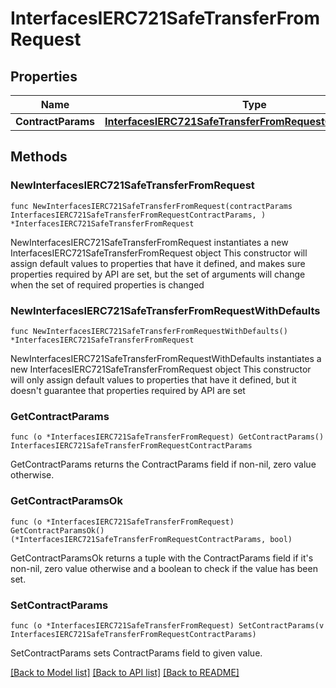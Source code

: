 # InterfacesIERC721SafeTransferFromRequest

## Properties

Name | Type | Description | Notes
------------ | ------------- | ------------- | -------------
**ContractParams** | [**InterfacesIERC721SafeTransferFromRequestContractParams**](InterfacesIERC721SafeTransferFromRequestContractParams.md) |  | 

## Methods

### NewInterfacesIERC721SafeTransferFromRequest

`func NewInterfacesIERC721SafeTransferFromRequest(contractParams InterfacesIERC721SafeTransferFromRequestContractParams, ) *InterfacesIERC721SafeTransferFromRequest`

NewInterfacesIERC721SafeTransferFromRequest instantiates a new InterfacesIERC721SafeTransferFromRequest object
This constructor will assign default values to properties that have it defined,
and makes sure properties required by API are set, but the set of arguments
will change when the set of required properties is changed

### NewInterfacesIERC721SafeTransferFromRequestWithDefaults

`func NewInterfacesIERC721SafeTransferFromRequestWithDefaults() *InterfacesIERC721SafeTransferFromRequest`

NewInterfacesIERC721SafeTransferFromRequestWithDefaults instantiates a new InterfacesIERC721SafeTransferFromRequest object
This constructor will only assign default values to properties that have it defined,
but it doesn't guarantee that properties required by API are set

### GetContractParams

`func (o *InterfacesIERC721SafeTransferFromRequest) GetContractParams() InterfacesIERC721SafeTransferFromRequestContractParams`

GetContractParams returns the ContractParams field if non-nil, zero value otherwise.

### GetContractParamsOk

`func (o *InterfacesIERC721SafeTransferFromRequest) GetContractParamsOk() (*InterfacesIERC721SafeTransferFromRequestContractParams, bool)`

GetContractParamsOk returns a tuple with the ContractParams field if it's non-nil, zero value otherwise
and a boolean to check if the value has been set.

### SetContractParams

`func (o *InterfacesIERC721SafeTransferFromRequest) SetContractParams(v InterfacesIERC721SafeTransferFromRequestContractParams)`

SetContractParams sets ContractParams field to given value.



[[Back to Model list]](../README.md#documentation-for-models) [[Back to API list]](../README.md#documentation-for-api-endpoints) [[Back to README]](../README.md)


